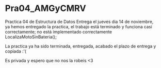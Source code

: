 # Pra04_AMGyCMRV
Practica 04 de Estructura de Datos
Entrega el jueves dia 14 de noviembre, ya hemos entregado la practica, el trabajo está terminado y funciona casi correctamente; no está implementado correctamente LocalizaMotoSinBateria();

La practica ya ha sido terminada, entregada, acabado el plazo de entrega y copiada :'(

Es privada y espero que no nos la robeis <3
